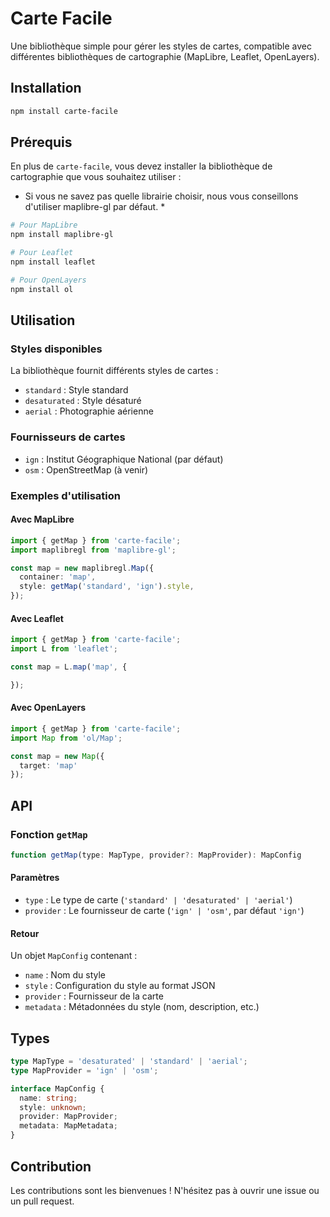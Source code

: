 # Carte Facile

Une bibliothèque simple pour gérer les styles de cartes, compatible avec différentes bibliothèques de cartographie (MapLibre, Leaflet, OpenLayers).

## Installation

```bash
npm install carte-facile
```

## Prérequis

En plus de `carte-facile`, vous devez installer la bibliothèque de cartographie que vous souhaitez utiliser :
* Si vous ne savez pas quelle librairie choisir, nous vous conseillons d'utiliser maplibre-gl par défaut. *

```bash
# Pour MapLibre
npm install maplibre-gl

# Pour Leaflet
npm install leaflet

# Pour OpenLayers
npm install ol
```

## Utilisation

### Styles disponibles

La bibliothèque fournit différents styles de cartes :

- `standard` : Style standard
- `desaturated` : Style désaturé
- `aerial` : Photographie aérienne

### Fournisseurs de cartes

- `ign` : Institut Géographique National (par défaut)
- `osm` : OpenStreetMap (à venir)

### Exemples d'utilisation

#### Avec MapLibre

```typescript
import { getMap } from 'carte-facile';
import maplibregl from 'maplibre-gl';

const map = new maplibregl.Map({
  container: 'map',
  style: getMap('standard', 'ign').style,
});
```

#### Avec Leaflet

```typescript
import { getMap } from 'carte-facile';
import L from 'leaflet';

const map = L.map('map', {

});

```

#### Avec OpenLayers

```typescript
import { getMap } from 'carte-facile';
import Map from 'ol/Map';

const map = new Map({
  target: 'map'
});

```

## API

### Fonction `getMap`

```typescript
function getMap(type: MapType, provider?: MapProvider): MapConfig
```

#### Paramètres

- `type` : Le type de carte (`'standard' | 'desaturated' | 'aerial'`)
- `provider` : Le fournisseur de carte (`'ign' | 'osm'`, par défaut `'ign'`)

#### Retour

Un objet `MapConfig` contenant :
- `name` : Nom du style
- `style` : Configuration du style au format JSON
- `provider` : Fournisseur de la carte
- `metadata` : Métadonnées du style (nom, description, etc.)

## Types

```typescript
type MapType = 'desaturated' | 'standard' | 'aerial';
type MapProvider = 'ign' | 'osm';

interface MapConfig {
  name: string;
  style: unknown;
  provider: MapProvider;
  metadata: MapMetadata;
}
```

## Contribution

Les contributions sont les bienvenues ! N'hésitez pas à ouvrir une issue ou un pull request.
